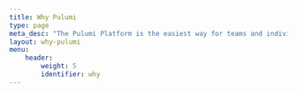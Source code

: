 ```yaml
---
title: Why Pulumi
type: page
meta_desc: "The Pulumi Platform is the easiest way for teams and individuals to create, deploy, and manage multi-cloud software, using familiar languages and tools you already know and love."
layout: why-pulumi
menu:
    header:
        weight: 5
        identifier: why
---
```

